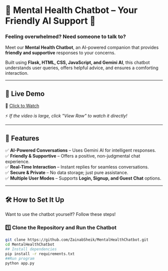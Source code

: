 # 💬 Mental Health Chatbot – Your Friendly AI Support 🤖  

### **Feeling overwhelmed? Need someone to talk to?**  
Meet our **Mental Health Chatbot**, an AI-powered companion that provides **friendly and supportive** responses to your concerns.  

Built using **Flask, HTML, CSS, JavaScript, and Gemini AI**, this chatbot understands user queries, offers helpful advice, and ensures a comforting interaction.  

---

## 🎥 Live Demo  

📌 [Click to Watch](https://github.com/ZainabSheik/MentalHealthChatbot/blob/main/chatbot%20working%20video.mp4)  

⚡ *If the video is large, click "View Raw" to watch it directly!*  

---

## 🌟 Features  

✅ **AI-Powered Conversations** – Uses Gemini AI for intelligent responses.  
✅ **Friendly & Supportive** – Offers a positive, non-judgmental chat experience.  
✅ **Real-Time Interaction** – Instant replies for seamless conversations.  
✅ **Secure & Private** – No data storage; just pure assistance.  
✅ **Multiple User Modes** – Supports **Login, Signup, and Guest Chat** options.  

---

## 🛠 How to Set It Up  

Want to use the chatbot yourself? Follow these steps!  

### 1️⃣ Clone the Repository and Run the Chatbot  
```bash
git clone https://github.com/ZainabSheik/MentalHealthChatbot.git
cd MentalHealthChatbot
## Install dependencies
pip install -r requirements.txt
##Run program
python app.py
